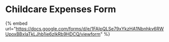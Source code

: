 # Childcare Expenses Form



{% embed url="https://docs.google.com/forms/d/e/1FAIpQLSe79xYkzHA1Nbnhkv6RWUpoxBBxIaTkLJhb1ie6zlkRb9HDCQ/viewform" %}

